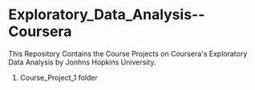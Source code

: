 # Exploratory_Data_Analysis--Coursera

This Repository Contains the Course Projects on Coursera's Exploratory Data Analysis by Jonhns Hopkins University. 

1. Course_Project_1 folder